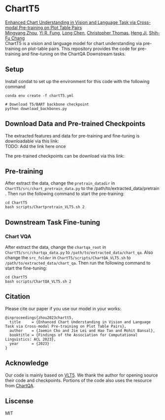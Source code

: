# ChartT5
[Enhanced Chart Understanding in Vision and Language Task via Cross-modal Pre-training on Plot Table Pairs](https://arxiv.org/abs/2305.18641)
<br/>
[Mingyang Zhou](https://scholar.google.com/citations?user=hIpaL2wAAAAJ&hl=en), [Yi R. Fung](https://yrf1.github.io/), [Long Chen](https://zjuchenlong.github.io/), [Christopher Thomas](https://people.cs.vt.edu/chris/), [Heng Ji](http://blender.cs.illinois.edu/hengji.html), [Shih-Fu Chang](https://www.ee.columbia.edu/~sfchang/)
<br/>
ChartT5 is a vision and language model for chart understanding via pre-training on plot-table pairs. This repository provides the code for pre-training and fine-tuning on the ChartQA Downstream tasks. 

## Setup
Install condat to set up the environment for this code with the following command
```
conda env create -f chartT5.yml

# Download T5/BART backbone checkpoint
python download_backbones.py
```
## Download Data and Pre-trained Checkpoints
The extracted features and data for pre-training and fine-tuning is downloadable via this link:
<br/>
TODO: Add the link here once 

The pre-trained checkpoints can be download via this link:
<br/>

## Pre-training
After extract the data, change the `pretrain_datadir` in `ChartT5/src/chart_pretrain_data.py` to the /path/to/extracted_data/pretrain . 
Then run the following command to start the pre-training:

```
cd ChartT5
bash scripts/Chartpretrain_VLT5.sh 2
```

## Downstream Task Fine-tuning
### Chart VQA
After extract the data, change the `chartqa_root` in `ChartT5/src/chartqa_data.py` to `/path/to/extracted_data/chart_qa`. Also change the `src_folder` in `ChartT5/scripts/ChartQA_VLT5.sh` to  `/path/to/extracted_data/chart_qa`. 
Then run the following command to start the fine-tuning:
```
cd ChartT5
bash scripts/ChartQA_VLT5.sh 2
```

## Citation
Please cite our paper if you use our model in your works:
```
@inproceedings{zhou2023chartt5,
  title     = {Enhanced Chart Understanding in Vision and Language Task via Cross-modal Pre-training on Plot Table Pairs},
  author    = {Jaemin Cho and Jie Lei and Hao Tan and Mohit Bansal},
  booktitle = {Findings of the Association for Computational Linguistics: ACL 2023},
  year      = {2023}
}
```
## Acknowledge
Our code is mainly based on [VLT5](https://github.com/j-min/VL-T5). We thank the author for opening source their code and checkpoints. Portions of the code also uses the resource from [ChartQA](https://github.com/vis-nlp/ChartQA).

## Liscense
MIT





